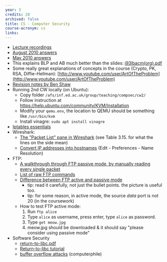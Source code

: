 ```yaml
---
year: 3
credits: 20
archived: false
title: CS - Computer Security
course-acronym: cs
links:
---
```


- [Lecture recordings](https://echo360.org.uk/section/25caf1e5-172e-424e-8490-d6bb4a93b904/home) 
- [August 2010 answers](http://mess.ninjalith.com/cs/exams/2010_resit)
- [May 2010 answers](https://docs.google.com/document/d/1u0d0ybDWt_V0Of9sZMqxwg1tyuVzsdKAkrx6Wq31FK8/edit?usp=sharing)
- This explains BLP and AB much better than the slides: [i93lbacm(org).pdf](http://profsandhu.com/journals/computer/i93lbacm(org).pdf)
- Some really great explanations of concepts in the course (Crypto, PK, RSA, Diffie-Hellman): [http://www.youtube.com/user/ArtOfTheProblem](http://www.youtube.com/user/ArtOfTheProblem)
- [Revision notes by Ben Shaw](https://github.com/benshaaw/revision/tree/master/CS)
- Running 2nd CW locally (on Ubuntu): 
  - Copy folder ``/afs/inf.ed.ac.uk/group/teaching/compsec/cw2/`` 
  - Follow instruction at https://help.ubuntu.com/community/KVM/Installation
  - Modify your ``qemu.env``, the location to QEMU should be something like ``/usr/bin/kvm``
  - Install vinagre: ``sudo apt install vinagre``
- [Iptables essentials](https://www.digitalocean.com/community/tutorials/iptables-essentials-common-firewall-rules-and-commands)
- Wireshark:
    - [The "Packet List" pane in Wireshark](https://www.wireshark.org/docs/wsug_html_chunked/ChUsePacketListPaneSection.html) (see Table 3.15. for what the lines on the side mean)
  - [Convert IP addresses into hostnames](https://osqa-ask.wireshark.org/questions/37680/can-wireshark-automatically-resolve-the-ip-address-into-host-names) (Edit - Preferences - Name Resolution)
- FTP:
  - [A walkthrough through FTP passive mode, by manually reading every single packet](http://betterinformatics.com/drive?next=1ptpzrY3aEGmHKe7j5y6xgSjoAc9TNUpXWx2LHMMOOoM)
  - [List of raw FTP commands](http://www.nsftools.com/tips/RawFTP.htm)
  - [Difference between FTP active and passive mode](https://slacksite.com/other/ftp.html)
    - tip: read it carefully, not just the bullet points. the picture is useful too.
    - tip: for some reason, in active mode, the source _data_ port is not 20 (in the coursework)
  - How to test FTP active mode:
    1. Run `ftp alice`
    2. Type `alice` as username, press enter, type `alice` as password.
    3. Type `get meow.jpg`
    4. meow.jpg should be downloaded & it should say "please consider using passive mode"
- Software Security
  - [return-to-libc.pdf](https://css.csail.mit.edu/6.858/2018/readings/return-to-libc.pdf)
  - [Return-to-libc tutorial](https://www.exploit-db.com/docs/english/28553-linux-classic-return-to-libc-&-return-to-libc-chaining-tutorial.pdf)
  - [buffer overflow attacks](https://youtu.be/1S0aBV-Waeo) (computerphile)
